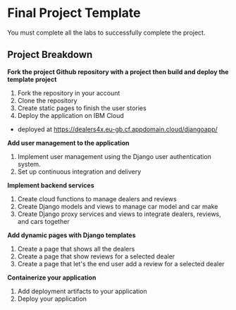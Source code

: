 # Final Project Template

You must complete all the labs to successfully complete the project.

## Project Breakdown


**Fork the project Github repository with a project then build and deploy the template project**
1. Fork the repository in your account
2. Clone the repository 
3. Create static pages to finish the user stories
4. Deploy the application on IBM Cloud
* deployed at https://dealers4x.eu-gb.cf.appdomain.cloud/djangoapp/

**Add user management to the application**
1. Implement user management using the Django user authentication system.
2. Set up continuous integration and delivery

**Implement backend services**
1. Create cloud functions to manage dealers and reviews
2. Create Django models and views to manage car model and car make
3. Create Django proxy services and views to integrate dealers, reviews, and cars together
 
**Add dynamic pages with Django templates**
1. Create a page that shows all the dealers
2. Create a page that show reviews for a selected dealer
3. Create a page that let's the end user add a review for a selected dealer

**Containerize your application**
1. Add deployment artifacts to your application
2. Deploy your application
